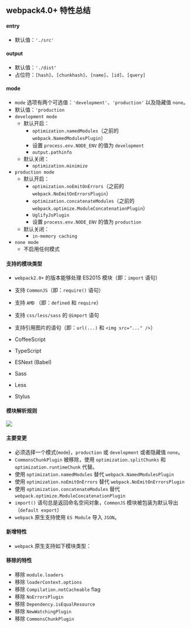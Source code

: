 ## webpack4.0+ 特性总结

#### entry

* 默认值：`'./src'`

#### output

* 默认值：`'./dist'`
* 占位符：`[hash]`、`[chunkhash]`、`[name]`、`[id]`、`[query]`

#### mode

* `mode` 选项有两个可选值：`'development'`、`'production'` 以及隐藏值 `none`。
* 默认值：`'production`
* `development mode`
  * 默认开启：
    * `optimization.namedModules`（之前的 `webpack.NamedModulesPlugin`）
    * 设置 `process.env.NODE_ENV` 的值为 `development`
    * `output.pathinfo`
  * 默认关闭：
    * `optimization.minimize`
* `production mode`
  * 默认开启：
    * `optimization.noEmitOnErrors`（之前的 `webpack.NoEmitOnErrorsPlugin`）
    * `optimization.concatenateModules`（之前的 `webpack.optimize.ModuleConcatenationPlugin`）
    * `UglifyJsPlugin`
    * 设置 `process.env.NODE_ENV` 的值为 `production`
  * 默认关闭：
    * `in-memory caching`
* `none mode`
  * 不启用任何模式

#### 支持的模块类型

* `webpack2.0+` 的版本能够处理 ES2015 模块（即：`import` 语句） 
* 支持 `CommonJS`（即：`require()` 语句）
* 支持 `AMD` （即：`defined` 和 `require`）
* 支持 `css/less/sass` 的 `@import` 语句
* 支持引用图片的语句（即：`url(...)` 和 `<img src="..." />`）

* CoffeeScript
* TypeScript
* ESNext (Babel)
* Sass
* Less
* Stylus

#### 模块解析规则

![](http://7xlolm.com1.z0.glb.clouddn.com/2018-03-23-094233.jpg)

#### 主要变更

* 必须选择一个模式(`mode`)，`production` 或 `development` 或者隐藏值 `none`。
* `CommonsChunkPlugin` 被移除，使用 `optimization.splitChunks` 和 `optimization.runtimeChunk` 代替。
* 使用 `optimization.namedModules` 替代 `webpack.NamedModulesPlugin`
* 使用 `optimization.noEmitOnErrors` 替代 `webpack.NoEmitOnErrorsPlugin`
* 使用 `optimization.concatenateModules` 替代 `webpack.optimize.ModuleConcatenationPlugin`
* `import()` 语句总是返回命名空间对象，`CommonJS` 模块被包装为默认导出（`default export`）
* `webpack` 原生支持使用 `ES Module` 导入 `JSON`。

#### 新增特性

* `webpack` 原生支持如下模块类型：

#### 移除的特性

* 移除 `module.loaders`
* 移除 `loaderContext.options`
* 移除 `Compilation.notCacheable` flag
* 移除 `NoErrorsPlugin`
* 移除 `Dependency.isEqualResource`
* 移除 `NewWatchingPlugin`
* 移除 `CommonsChunkPlugin`
